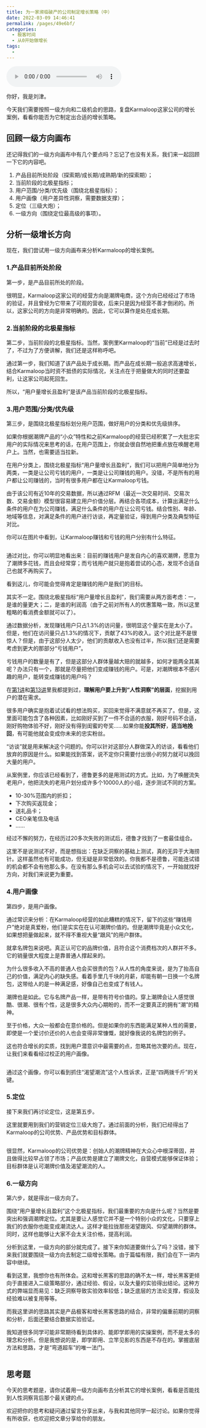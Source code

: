 ```yaml
---
title: 为一家濒临破产的公司制定增长策略（中）
date: 2022-03-09 14:46:41
permalink: /pages/49e6bf/
categories:
  - 极客时间
  - 从0开始做增长
tags:
  - 
---
```

<audio title="25.为一家濒临破产的公司制定增长策略（中）" src="https://static001.geekbang.org/resource/audio/aa/bd/aaccee9bb152995bfcca3ea988766cbd.mp3" controls="controls"></audio> 
<p>你好，我是刘津。</p><p>今天我们需要按照一级方向和二级机会的思路，复盘Karmaloop这家公司的增长案例，看看你能否为它制定出合适的增长策略。</p><h2>回顾一级方向画布</h2><p>还记得我们的一级方向画布中有几个要点吗？忘记了也没有关系，我们来一起回顾一下它的内容吧。</p><ol>
<li>产品目前所处阶段（探索期/成长期/成熟期/新的探索期）；</li>
<li>当前阶段的北极星指标；</li>
<li>用户范围/分类/优先级（围绕北极星指标）；</li>
<li>用户画像（用户差异性洞察，需要数据支撑）；</li>
<li>定位（三级大炮）；</li>
<li>一级方向（围绕定位最高级的事项）。</li>
</ol><h2>分析一级增长方向</h2><p>现在，我们尝试用一级方向画布来分析Karmaloop的增长案例。</p><h3>1.产品目前所处阶段</h3><p>第一步，是产品目前所处的阶段。</p><p>很明显，Karmaloop这家公司的经营方向是潮牌电商，这个方向已经经过了市场的验证，并且曾经为它带来了可观的营收，后来只是因为经营不善才倒闭的。所以，这家公司的方向是非常明确的。因此，它可以算作是处在成长期。</p><h3>2.当前阶段的北极星指标</h3><p>第二步，当前阶段的北极星指标。当然，案例里Karmaloop的“当前”已经是过去时了，不过为了方便讲解，我们还是这样称呼吧。</p><p>通过第一步，我们知道了该产品处于成长期。而产品在成长期一般追求高速增长，结合Karmaloop当时资不抵债的实际情况，关注点在于把量做大的同时还要盈利，让这家公司起死回生。</p><!-- [[[read_end]]] --><p>所以，“<span class="orange">用户量增长且盈利</span>”是该产品当前阶段的北极星指标。</p><h3>3.用户范围/分类/优先级</h3><p>第三步，是围绕北极星指标划分用户范围，做好用户的分类和优先级排序。</p><p>如果你根据潮牌产品的“小众”特性和之前Karmaloop的经营已经积累了一大批忠实用户的实际情况来思考的话，在用户范围上，你就会很自然地把重点放在唤醒老用户上。当然，也需要适当拉新。</p><p>在用户分类上，围绕北极星指标“用户量增长且盈利”，我们可以把用户简单地分为两类，一类是让公司亏钱的用户，一类是让公司赚钱的用户。没错，不是所有的用户都让公司赚钱的，当时有很多用户都在让Karmaloop亏钱。</p><p>由于该公司有近10年的交易数据，所以通过RFM（最近一次交易时间、交易次数、交易金额）模型很容易建立用户价值分层。再结合各项成本，计算出满足什么条件的用户在为公司赚钱，满足什么条件的用户在让公司亏钱。结合性别、年龄、地域等信息，对满足条件的用户进行访谈，再定量验证，得到用户分类及典型特征对比。</p><p>你可以在图片中看到，让Karmaloop赚钱和亏钱的用户分别有什么特征。</p><p><img src="https://static001.geekbang.org/resource/image/26/f8/268602714a15bd2fbfde61516be864f8.png" alt=""></p><p>通过对比，你可以明显地看出来：目前的赚钱用户是发自内心的喜欢潮牌，愿意为了潮牌多花钱，而且会经常穿；而亏钱用户就只是抱着尝试的心态，发现不合适自己也就不再购买了。</p><p>看到这儿，你可能会觉得肯定是赚钱的用户是我们的目标。</p><p>其实不一定。围绕北极星指标“用户量增长且盈利”，我们需要从两方面考虑：一，是谁的量更大；二，是谁的利润高（由于之前对所有人的优惠策略一致，所以这里粗略的看消费金额就可以了）。</p><p>通过数据分析，发现赚钱用户只占1.3%的访问量，很明显这个量实在是太小了。但是，他们在访问量只占1.3%的情况下，贡献了43%的收入。这个对比是不是很惊人？但是，由于这部分人太少，他们的贡献收入也没有过半，所以我们还是需要考虑到更大的那部分“亏钱用户”。</p><p>亏钱用户的数量是有了，但是这部分人群体量越大赔的就越多，如何才能两全其美呢？办法只有一个，那就是尽量把他们变成赚钱的用户。可是，对潮牌根本不感兴趣的用户，能转变成赚钱的用户吗？</p><p>在<a href="https://time.geekbang.org/column/article/89601">第1讲</a>和<a href="https://time.geekbang.org/column/article/94000">第13讲</a>里我都提到过，<strong>理解用户要上升到“人性洞察”的层面</strong>，挖掘到用户的潜在需求。</p><p>很多用户确实是抱着试试看的想法购买，买回来觉得不满意就不再买了。但是，这里面可能包含了各种因素，比如刚好买到了一件不合适的衣服，刚好号码不合适，刚好购物体验不好，刚好没有得到闺蜜的夸奖……如果你能<strong>投其所好</strong>，<strong>适当地挽回</strong>，有可能他就会变成你未来的忠实粉丝。</p><p>“访谈”就是用来解决这个问题的。你可以针对这部分人群做深入的访谈，看看他们放弃的原因是什么。如果能找到答案，说不定你只需要付出很小的努力就可以挽回大量的用户。</p><p>从案例里，你应该已经看到了，德鲁更多的是用测试的方式。比如，为了唤醒流失老用户，他把流失的老用户划分成许多个10000人的小组，逐步测试不同的方案。</p><ul>
<li>10-30%范围内的折扣；</li>
<li>下次购买返现金；</li>
<li>送礼品卡；</li>
<li>CEO亲笔信及电话</li>
<li>……</li>
</ul><p>经过不懈的努力，在经历过20多次失败的测试后，德鲁才找到了一套最佳组合。</p><p>这里不是说测试不好，而是想指出：<span class="orange">在缺乏洞察的基础上测试，真的无异于大海捞针</span>。这样虽然也有可能成功，但无疑是非常低效的。你我都不是德鲁，可能连试错的机会都不会有他那么多。在没有那么多机会可以去试验的情况下，一开始就找好方向，对我们来说更为重要。</p><h3>4.用户画像</h3><p>第四步，是用户画像。</p><p>通过常识来分析：在Karmaloop经营的如此糟糕的情况下，留下的这些“赚钱用户”绝对是真爱粉，他们是实实在在认可潮牌价值的。但是潮牌毕竟是小众文化，如果想把量做起来，就不得不重视大量“跟风”的用户群体。</p><p>就拿名牌包来说吧。真正认可它的品牌价值，且符合这个消费档次的人群并不多。它的销量很大程度上是靠普通人撑起来的。</p><p>为什么很多收入不高的普通人也会买很贵的包？从人性的角度来说，是为了抬高自己的价值，满足内心的缺失感。看着手里几千块的月薪，却能有朝一日换一个名牌包，这带给人的是一种满足感，好像自己也变成了有钱人。</p><p>潮牌也是如此。它与名牌产品一样，是带有符号价值的。穿上潮牌会让人感觉很酷、很潮、很有个性，这是很多大众内心期盼的，而不一定要真正的拥有“潮”的精神。</p><p>至于价格，大众一般都会在意价格的。但是如果你的东西能满足某种人性的需要，即使是一个爱讨价还价的人也会变得非常慷慨，就好像我说的名牌包的例子。</p><p>这也符合增长的实质，<span class="orange">找到用户潜意识中最需要的点，忽略其他次要的点</span>。现在，让我们来看看经过校正的用户画像。</p><p><img src="https://static001.geekbang.org/resource/image/3f/5b/3fc7dd524ea54e373fb1bc642720ab5b.png" alt=""></p><p>通过这个画像，你可以看到抓住“渴望潮流”这个人性诉求，正是“四两拨千斤”的关键。</p><h3>5.定位</h3><p>接下来我们再讨论定位，这是第五步。</p><p>这里就要用到我们的营销定位三级大炮了。通过前面的分析，我们已经得出了Karmaloop的公司优势、产品优势和目标群体。</p><p><img src="https://static001.geekbang.org/resource/image/27/64/27cb4c360f26182c87c3afe976e3ae64.png" alt=""></p><p>很显然，Karmaloop的公司优势是：创始人的潮牌精神在大众心中根深蒂固，并且做得比较早占领了市场；产品优势是建立了潮牌文化，自营模式能够保证体验；目标群体是认可潮牌价值及渴望潮流的人。</p><h3>6.一级方向</h3><p>第六步，就是得出一级方向了。</p><p>围绕“用户量增长且盈利”这个北极星指标，我们最重要的方向是什么呢？当然是要突出和强调潮牌定位。尤其是要让人感觉它并不是一个特别小众的文化，只要穿上我们的衣服你也能变成潮流达人。这样才能拉拢那些渴望跟风、仰望潮牌的群体。同时，这样也能够让大家不会太关注价格，提高利润。</p><p>分析到这里，一级方向的部分就完成了。接下来你知道要做什么了吗？没错，接下来我们就要围绕一级方向去制定二级增长策略。由于篇幅有限，我们会在下一讲内容中继续。</p><p>看到这里，我想你也有所体会。这和增长黑客的思路的确不太一样，增长黑客更倾向于直接进入二级策略部分，通过经验、假设，以及大量的实验得出结论。这种方式的弊端显而易见：缺乏洞察导致实验效率较低；缺乏底层的方法论支撑，假设及经验难以被复用等等。</p><p>而我这里讲的思路其实是产品极客和增长黑客思路的结合，非常的偏重前期的洞察和分析，后面还要结合数据实验验证。</p><p>我知道很多同学可能非常期待看到具体的、能即学即用的实操案例，而不是太多的理念和分析。但是我想说的是，<span class="orange">即学即用、立竿见影的东西是不存在的。掌握底层方法和思路，才是“弯道超车”的唯一法门。</span></p><p><img src="https://static001.geekbang.org/resource/image/34/49/34817adbe9e6bfa693bc3430b6103049.png" alt=""></p><h2>思考题</h2><p>今天的思考题是，请你试着用一级方向画布去分析其它的增长案例，看看是否能找到人性洞察背后那个最关键的点。</p><p>欢迎把你的思考和疑问通过留言分享出来，与我和其他同学一起讨论。如果你觉得有所收获，也欢迎把文章分享给你的朋友。</p><p></p>
